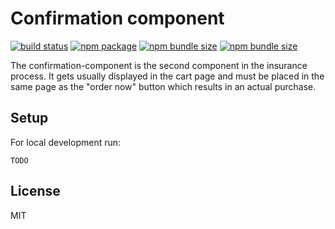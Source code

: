 # Confirmation component
<p>
  <a href="https://app.circleci.com/pipelines/github/wertgarantie-ecom/bifrost-components?branch=master"><img src="https://circleci.com/gh/wertgarantie-ecom/bifrost-components.svg?style=shield" alt="build status"></a>
  <a href="https://npmjs.com/package/wertgarantie-confirmation"><img src="https://img.shields.io/npm/v/wertgarantie-confirmation.svg" alt="npm package"></a>
  <a href="https://bundlephobia.com/result?p=wertgarantie-confirmation"><img src="https://img.shields.io/bundlephobia/min/wertgarantie-confirmation" alt="npm bundle size"></a>
  <a href="https://bundlephobia.com/result?p=wertgarantie-confirmation"><img src="https://img.shields.io/bundlephobia/minzip/wertgarantie-confirmation" alt="npm bundle size"></a>
</p>

The confirmation-component is the second component in the insurance process. It gets usually displayed in the cart page and must be placed in the same page as the "order now" button which results in an actual purchase. 

## Setup
For local development run:
```
TODO
```

## License

MIT

